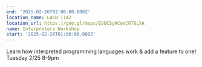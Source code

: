 ```yaml
---
end: '2025-02-26T02:00:00.000Z'
location_name: LWSN 1142
location_url: https://goo.gl/maps/EVQCSyHCoeC6T8LXA
name: Interpreters Workshop
start: '2025-02-26T01:00:00.000Z'
---
```


Learn how interpreted programming languages work & add a feature to one! Tuesday 2/25 8-9pm